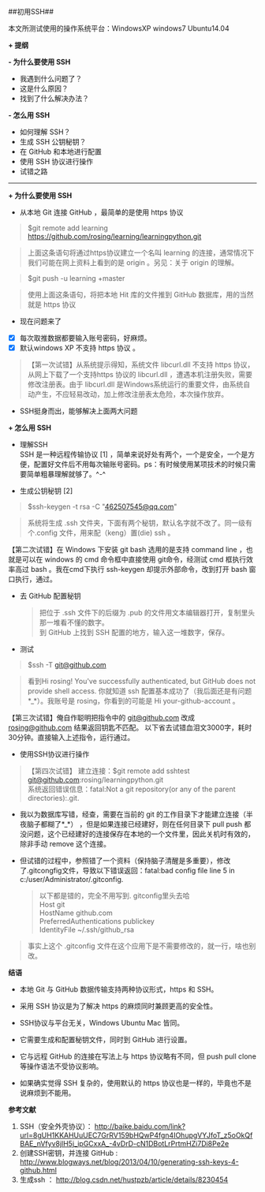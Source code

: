 ##初用SSH##

本文所测试使用的操作系统平台：WindowsXP windows7 Ubuntu14.04

**+ 提纲**

**- 为什么要使用 SSH**

- 我遇到什么问题了？
- 这是什么原因？
- 找到了什么解决办法？

**- 怎么用 SSH**

- 如何理解 SSH？
- 生成 SSH 公钥秘钥？
- 在 GitHub 和本地进行配置
- 使用 SSH 协议进行操作
- 试错之路

----------------------------------------------

**+ 为什么要使用 SSH**

-  从本地 Git 连接 GitHub ，最简单的是使用 https 协议

> $git remote add learning https://github.com/rosing/learning/learningpython.git 
   
 > 上面这条语句将通过https协议建立一个名叫 learning 的连接，通常情况下我们可能在网上资料上看到的是 origin 。另见：关于 origin 的理解。
 
> $git push -u learning +master  

> 使用上面这条语句，将把本地 Hit 库的文件推到 GitHub 数据库，用的当然就是 https 协议

- 现在问题来了
 - [X] 每次取推数据都要输入账号密码，好麻烦。
 - [X] 默认windows XP 不支持 https 协议 。 
 
  > 【第一次试错】从系统提示得知，系统文件 libcurl.dll 不支持 https 协议，从网上下载了一个支持https 协议的 libcurl.dll ，遭遇本机注册失败，需要修改注册表。由于 libcurl.dll 是Windows系统运行的重要文件，由系统自动产生，不应轻易改动，加上修改注册表太危险，本次操作放弃。

- SSH挺身而出，能够解决上面两大问题

**+ 怎么用 SSH**

- 理解SSH  
SSH 是一种远程传输协议 [1] ，简单来说好处有两个，一个是安全，一个是方便，配置好文件后不用每次输账号密码。ps：有时候使用某项技术的时候只需要简单粗暴理解就够了。^-^

- 生成公钥秘钥 [2]  
>$ssh-keygen -t rsa -C "462507545@qq.com"   
  
>系统将生成 .ssh 文件夹，下面有两个秘钥，默认名字就不改了。同一级有个.config 文件，用来配（keng）置(die) ssh 。  
>
【第二次试错】在 Windows 下安装 git bash 选用的是支持 command line ，也就是可以在 windows 的 cmd 命令框中直接使用 git命令，经测试 cmd 框执行效率高过 bash 。我在cmd下执行 ssh-keygen 却提示外部命令，改到打开 bash 窗口执行，通过。

- 去 GitHub 配置秘钥  

  > 把位于 .ssh 文件下的后缀为 .pub 的文件用文本编辑器打开，复制里头那一堆看不懂的数字。  
  > 到 GitHub 上找到 SSH 配置的地方，输入这一堆数字，保存。  
  
- 测试 
>$ssh -T git@github.com    

> 看到Hi rosing! You've successfully authenticated, but GitHub does not provide shell access. 你就知道 ssh 配置基本成功了（我后面还是有问题*_*）。我账号是 rosing，你看到的可能是 Hi your-github-account 。  
> 
【第三次试错】俺自作聪明把指令中的 git@github.com 改成 rosing@github.com 结果返回钥匙不匹配。 以下省去试错血泪文3000字，耗时30分钟。直接输入上述指令，运行通过。

- 使用SSH协议进行操作  
 > 【第四次试错】 建立连接：$git remote add sshtest git@github.com:rosing/learningpython.git  
系统返回错误信息：fatal:Not a git repository(or any of the parent directories):.git.   
>
- 我以为数据库写错，经查，需要在当前的 git 的工作目录下才能建立连接（半夜脑子都糊了*_*） ，但是如果连接已经建好，则在任何目录下 pull push 都没问题，这个已经建好的连接保存在本地的一个文件里，因此关机时有效的，除非手动 remove 这个连接。  
- 但试错的过程中，参照错了一个资料（保持脑子清醒是多重要），修改了.gitcongfig文件，导致以下错误返回：fatal:bad config file line 5 in c:/user/Administrator/.gitconfig.   


    >以下都是错的，完全不用写到. gitconfig里头去哈  
    >Host git  
    >HostName github.com  
    >PreferredAuthentications publickey    
    >IdentityFile ~/.ssh/github_rsa   

>事实上这个 .gitconfig 文件在这个应用下是不需要修改的，就一行，啥也别改。


**结语**

- 本地 Git 与 GitHub 数据传输支持两种协议形式，https 和 SSH。  

- 采用 SSH 协议是为了解决 https 的麻烦同时兼顾更高的安全性。

- SSH协议与平台无关，Windows Ubuntu Mac 皆同。

- 它需要生成和配置秘钥文件，同时到 GitHub 进行设置。  

- 它与远程 GitHub 的连接在写法上与 https 协议略有不同，但 push pull clone 等操作语法不受协议影响。  

- 如果确实觉得 SSH 复杂的，使用默认的 https 协议也是一样的，毕竟也不是说麻烦到不能用。






**参考文献**

1. SSH（安全外壳协议）： http://baike.baidu.com/link?url=8gUH1KKAHUuUEC7GrRV159bHQwP4fgn4IOhupgVYJfoT_z5oOkQfBAE_nVfyv8jlH5j_ipGCxxA_-4vDrD-cN1DBotLrPrtmHZi7Di8Pe2e
2. 创建SSH密钥，并连接 GitHub : http://www.blogways.net/blog/2013/04/10/generating-ssh-keys-4-github.html
3. 生成ssh ： http://blog.csdn.net/hustpzb/article/details/8230454
